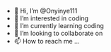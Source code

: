 - 👋 Hi, I’m @Onyinye111
- 👀 I’m interested in coding
- 🌱 I’m currently learning coding
- 💞️ I’m looking to collaborate on
- 📫 How to reach me ...

<!---
Onyinye111/Onyinye111 is a ✨ special ✨ repository because its `README.md` (this file) appears on your GitHub profile.
You can click the Preview link to take a look at your changes.
--->
